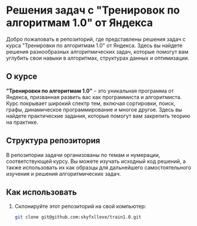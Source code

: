 # Решения задач с "Тренировок по алгоритмам 1.0" от Яндекса

Добро пожаловать в репозиторий, где представлены решения задач с курса "Тренировки по алгоритмам 1.0" от Яндекса. Здесь вы найдете решения разнообразных алгоритмических задач, которые помогут вам углубить свои навыки в алгоритмах, структурах данных и оптимизации.

## О курсе

**"Тренировки по алгоритмам 1.0"** – это уникальная программа от Яндекса, призванная развить вас как программиста и алгоритмиста. Курс покрывает широкий спектр тем, включая сортировки, поиск, графы, динамическое программирование и многое другое. Здесь вы найдете практические задания, которые помогут вам закрепить теорию на практике.

## Структура репозитория

В репозитории задачи организованы по темам и нумерации, соответствующей курсу. Вы можете изучать исходный код решений, а также использовать их как образцы для дальнейшего самостоятельного изучения и решения алгоритмических задач.

## Как использовать

1. Склонируйте этот репозиторий на свой компьютер:

   ```sh
   git clone git@github.com:skyfxllexe/train1.0.git